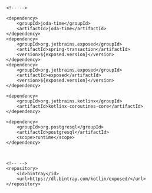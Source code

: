 <!-- 
		
-->



        <!-- -->
 
        <dependency>
            <groupId>joda-time</groupId>
            <artifactId>joda-time</artifactId>
        </dependency>
        <dependency>
            <groupId>org.jetbrains.exposed</groupId>
            <artifactId>spring-transaction</artifactId>
            <version>${exposed.version}</version>
        </dependency>
        <dependency>
            <groupId>org.jetbrains.exposed</groupId>
            <artifactId>exposed</artifactId>
            <version>${exposed.version}</version>
        </dependency>
       
        <dependency>
            <groupId>org.jetbrains.kotlinx</groupId>
            <artifactId>kotlinx-coroutines-core</artifactId>
        </dependency>
        
        <dependency>
            <groupId>org.postgresql</groupId>
            <artifactId>postgresql</artifactId>
            <scope>runtime</scope>
        </dependency>
 


        <!-- -->
        <repository>
            <id>bintray</id>
            <url>https://dl.bintray.com/kotlin/exposed/</url>
        </repository>